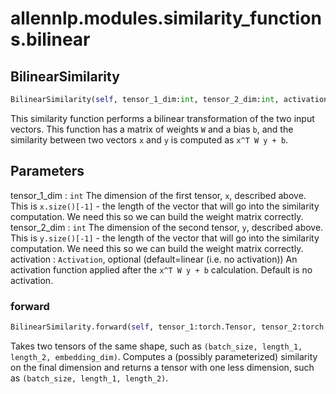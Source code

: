 # allennlp.modules.similarity_functions.bilinear

## BilinearSimilarity
```python
BilinearSimilarity(self, tensor_1_dim:int, tensor_2_dim:int, activation:allennlp.nn.activations.Activation=None) -> None
```

This similarity function performs a bilinear transformation of the two input vectors.  This
function has a matrix of weights ``W`` and a bias ``b``, and the similarity between two vectors
``x`` and ``y`` is computed as ``x^T W y + b``.

Parameters
----------
tensor_1_dim : ``int``
    The dimension of the first tensor, ``x``, described above.  This is ``x.size()[-1]`` - the
    length of the vector that will go into the similarity computation.  We need this so we can
    build the weight matrix correctly.
tensor_2_dim : ``int``
    The dimension of the second tensor, ``y``, described above.  This is ``y.size()[-1]`` - the
    length of the vector that will go into the similarity computation.  We need this so we can
    build the weight matrix correctly.
activation : ``Activation``, optional (default=linear (i.e. no activation))
    An activation function applied after the ``x^T W y + b`` calculation.  Default is no
    activation.

### forward
```python
BilinearSimilarity.forward(self, tensor_1:torch.Tensor, tensor_2:torch.Tensor) -> torch.Tensor
```

Takes two tensors of the same shape, such as ``(batch_size, length_1, length_2,
embedding_dim)``.  Computes a (possibly parameterized) similarity on the final dimension
and returns a tensor with one less dimension, such as ``(batch_size, length_1, length_2)``.

